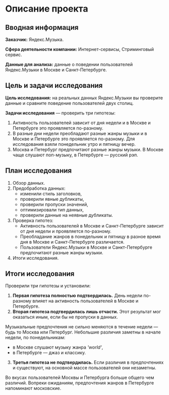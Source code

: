 # Описание проекта

## Вводная информация
**Заказчик:** Яндекс.Музыка.

**Сфера деятельности компании:** Интернет-сервисы, Стриминговый сервис.

**Данные для анализа:** данные о поведении пользователей Яндекс.Музыки в Москве и Санкт-Петербурге.

## Цель и задачи исследования
**Цель исследования:** на реальных данных Яндекс.Музыки вы проверите данные и сравните поведение пользователей двух столиц.

**Задачи исследования** — проверить три гипотезы:
1. Активность пользователей зависит от дня недели и в Москве и Петербурге это проявляется по-разному.
2. В разные дни недели преобладают разные жанры музыки и в Москве и Петербурге это проявляется по-разному. Для исследования взяли понедельник утро и пятницу вечер.
3. Москва и Петербург предпочитают разные жанры музыки. В Москве чаще слушают поп-музыку, в Петербурге — русский рэп.

## План исследования

1. Обзор данных.
2. Предобработка данных:
    * изменили стиль заголовков,
    * проверили явные дубликаты,
    * проверили пропуски значений,
    * оптимизировали тип данных,
    * проверили данные на неявные дубликаты.
3. Проверка гипотез:
   * Активность пользователей в Москве и Санкт-Петербурге зависит от дня недели и проявляется по-разному.
   * Преобладание жанров в понедельник и пятницу в разное время дня в Москве и Санкт-Петербурге различается.
   * Пользователи Яндекс.Музыки в Москве и Санкт-Петербурге предпочитают разные жанры музыки.
4. Итоги исследования.

## Итоги исследования

Проверили три гипотезы и установили:

1. **Первая гипотеза полностью подтвердилась.** День недели по-разному влияет на активность пользователей в Москве и Петербурге.
2. **Вторая гипотеза подтвердилась лишь отчасти.** Этот результат мог оказаться иным, если бы не пропуски в данных.

Музыкальные предпочтения не сильно меняются в течение недели — будь то Москва или Петербург. Небольшие различия заметны в начале недели, по понедельникам:
* в Москве слушают музыку жанра *'world'*,
* в Петербурге — джаз и классику.

3. **Третья гипотеза не подтвердилась.** Если различия в предпочтениях и существуют, на основной массе пользователей они незаметны.

Во вкусах пользователей Москвы и Петербурга больше общего чем различий. Вопреки ожиданиям, предпочтения жанров в Петербурге напоминают московские.
